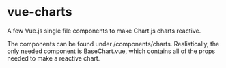 # vue-charts
A few Vue.js single file components to make Chart.js charts reactive.

The components can be found under /components/charts.
Realistically, the only needed component is BaseChart.vue,
which contains all of the props needed to make a reactive chart.